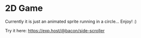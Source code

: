 2D Game
=======

Currently it is just an animated sprite running in a circle...
Enjoy! :)

Try it here: https://exp.host/@bacon/side-scroller
